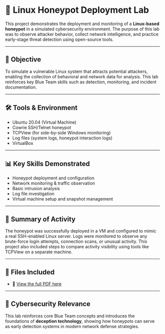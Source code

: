 # 🐝 Linux Honeypot Deployment Lab

This project demonstrates the deployment and monitoring of a **Linux-based honeypot** in a simulated cybersecurity environment. The purpose of this lab was to observe attacker behavior, collect network intelligence, and practice early-stage threat detection using open-source tools.

---

## 🧠 Objective

To simulate a vulnerable Linux system that attracts potential attackers, enabling the collection of behavioral and network data for analysis. This lab reinforces key Blue Team skills such as detection, monitoring, and incident documentation.

---

## 🛠 Tools & Environment

- Ubuntu 20.04 (Virtual Machine)
- Cowrie SSH/Telnet honeypot
- TCPView (for side-by-side Windows monitoring)
- Log files (system logs, honeypot interaction logs)
- VirtualBox

---

## 📊 Key Skills Demonstrated

- Honeypot deployment and configuration  
- Network monitoring & traffic observation  
- Basic intrusion analysis  
- Log file investigation  
- Virtual machine setup and snapshot management

---

## 🧪 Summary of Activity

The honeypot was successfully deployed in a VM and configured to mimic a real SSH-enabled Linux server. Logs were monitored to observe any brute-force login attempts, connection scans, or unusual activity. This project also included steps to compare activity visibility using tools like TCPView on a separate machine.

---

## 📄 Files Included

- 📄 [View the full PDF here](https://github.com/purpleteam-mike/Practice-Labs/blob/main/Deploy%20%2B%20Monitor%20%3A%20Linux-Honeypot/Deploy_%26_Monitor-Linux_Honeypot.pdf)

---

## 🚨 Cybersecurity Relevance

This lab reinforces core Blue Team concepts and introduces the foundations of **deception technology**, showing how honeypots can serve as early detection systems in modern network defense strategies.
